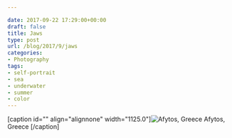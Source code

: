 ```yaml
---

date: 2017-09-22 17:29:00+00:00
draft: false
title: Jaws
type: post
url: /blog/2017/9/jaws
categories:
- Photography
tags:
- self-portrait
- sea
- underwater
- summer
- color
---
```


[caption id="" align="alignnone" width="1125.0"]![ Afytos, Greece ](/images/2017-09-22-20179jaws/20170720-P7200088.jpg)
 Afytos, Greece [/caption]
